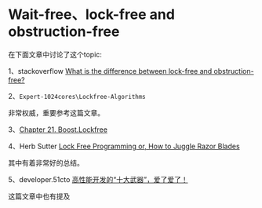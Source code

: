 # Wait-free、lock-free and obstruction-free

在下面文章中讨论了这个topic:

1、stackoverflow [What is the difference between lock-free and obstruction-free?](https://stackoverflow.com/questions/4432527/what-is-the-difference-between-lock-free-and-obstruction-free)

2、`Expert-1024cores\Lockfree-Algorithms`

非常权威，重要参考这篇文章。

3、[Chapter 21. Boost.Lockfree](https://www.boost.org/doc/libs/1_66_0/doc/html/lockfree.html)

4、Herb Sutter [Lock Free Programming or, How to Juggle Razor Blades](http://www.alfasoft.com/files/herb/40-LockFree.pdf)

其中有着非常好的总结。

5、developer.51cto [高性能开发的“十大武器”，爱了爱了！](https://developer.51cto.com/art/202011/630654.htm)

这篇文章中也有提及